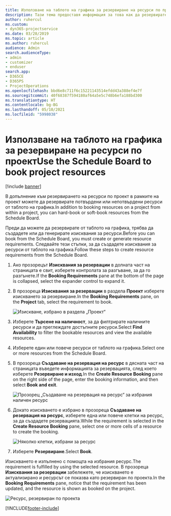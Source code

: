 ```yaml
---
title: Използване на таблото на графика за резервиране на ресурси по проект
description: Тази тема предоставя информация за това как да резервирате ресурси.
author: ruhercul
ms.custom:
- dyn365-projectservice
ms.date: 03/28/2019
ms.topic: article
ms.author: ruhercul
audience: Admin
search.audienceType:
- admin
- customizer
- enduser
search.app:
- D365CE
- D365PS
- ProjectOperations
ms.openlocfilehash: bbd6e8c711f6c15221143514efdd43a388ef4e7f
ms.sourcegitcommit: 40f68387f594180af64a5e5c748b6efa188bd300
ms.translationtype: HT
ms.contentlocale: bg-BG
ms.lasthandoff: 05/10/2021
ms.locfileid: "5998038"
---
```

# <a name="use-the-schedule-board-to-book-project-resources"></a><span data-ttu-id="1e21e-103">Използване на таблото на графика за резервиране на ресурси по проект</span><span class="sxs-lookup"><span data-stu-id="1e21e-103">Use the Schedule Board to book project resources</span></span>

[!include [banner](../includes/psa-now-project-operations.md)]

<span data-ttu-id="1e21e-104">В допълнение към резервирането на ресурси по проект в рамките на проект можете да резервирате потвърдени или непотвърдени ресурси от таблото на графика.</span><span class="sxs-lookup"><span data-stu-id="1e21e-104">In addition to booking resources on a project from within a project, you can hard-book or soft-book resources from the Schedule Board.</span></span>

<span data-ttu-id="1e21e-105">Преди да можете да резервирате от таблото на графика, трябва да създадете или да генерирате изисквания за ресурси.</span><span class="sxs-lookup"><span data-stu-id="1e21e-105">Before you can book from the Schedule Board, you must create or generate resource requirements.</span></span> <span data-ttu-id="1e21e-106">Следвайте тези стъпки, за да създадете изисквания за ресурси от таблото на графика.</span><span class="sxs-lookup"><span data-stu-id="1e21e-106">Follow these steps to create resource requirements from the Schedule Board.</span></span>

1. <span data-ttu-id="1e21e-107">Ако прозорецът **Изисквания за резервации** в долната част на страницата е свит, изберете контролата за разгъване, за да го разгънете.</span><span class="sxs-lookup"><span data-stu-id="1e21e-107">If the **Booking Requirements** pane at the bottom of the page is collapsed, select the expander control to expand it.</span></span>
2. <span data-ttu-id="1e21e-108">В прозореца **Изисквания за резервации** в раздела **Проект** изберете изискването за резервиране.</span><span class="sxs-lookup"><span data-stu-id="1e21e-108">In the **Booking Requirements** pane, on the **Project** tab, select the requirement to book.</span></span>

    ![Изискване, избрано в раздела „Проект“](media/Resource-Management-image73.png)

3. <span data-ttu-id="1e21e-110">Изберете **Търсене на наличност**, за да филтрирате наличните ресурси и да преглеждате достъпните ресурси.</span><span class="sxs-lookup"><span data-stu-id="1e21e-110">Select **Find Availability** to filter the bookable resources and view the available resources.</span></span> 
4. <span data-ttu-id="1e21e-111">Изберете един или повече ресурси от таблото на графика.</span><span class="sxs-lookup"><span data-stu-id="1e21e-111">Select one or more resources from the Schedule Board.</span></span> 
5. <span data-ttu-id="1e21e-112">В прозореца **Създаване на резервация на ресурс** в дясната част на страницата въведете информацията за резервацията, след което изберете **Резервиране и изход**.</span><span class="sxs-lookup"><span data-stu-id="1e21e-112">In the **Create Resource Booking** pane on the right side of the page, enter the booking information, and then select **Book and exit**.</span></span>

    ![Прозорец „Създаване на резервация на ресурс“ за избрания наличен ресурс](media/Resource-Management-image74.png)

6. <span data-ttu-id="1e21e-114">Докато изискването е избрано в прозореца **Създаване на резервация на ресурс**, изберете една или повече клетки на ресурс, за да създадете резервацията.</span><span class="sxs-lookup"><span data-stu-id="1e21e-114">While the requirement is selected in the **Create Resource Booking** pane, select one or more cells of a resource to create the booking.</span></span>

    ![Няколко клетки, избрани за ресурс](media/Resource-Management-image75.png)

7. <span data-ttu-id="1e21e-116">Изберете **Резервиране**.</span><span class="sxs-lookup"><span data-stu-id="1e21e-116">Select **Book**.</span></span>

<span data-ttu-id="1e21e-117">Изискването е изпълнено с помощта на избрания ресурс.</span><span class="sxs-lookup"><span data-stu-id="1e21e-117">The requirement is fulfilled by using the selected resource.</span></span> <span data-ttu-id="1e21e-118">В прозореца **Изисквания за резервации** забележете, че изискването е актуализирано и ресурсът се показва като резервиран по проекта.</span><span class="sxs-lookup"><span data-stu-id="1e21e-118">In the **Booking Requirements** pane, notice that the requirement has been updated, and the resource is shown as booked on the project.</span></span>

![Ресурс, резервиран по проекта](media/Resource-Management-image76.png)


[!INCLUDE[footer-include](../includes/footer-banner.md)]